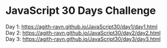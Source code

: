 # JavaScript 30 Days Challenge
Day 1: https://agith-ravn.github.io/JavaScript30/day1/day1.html  
Day 2: https://agith-ravn.github.io/JavaScript30/day2/day2.html  
Day 3: https://agith-ravn.github.io/JavaScript30/day3/day3.html  
